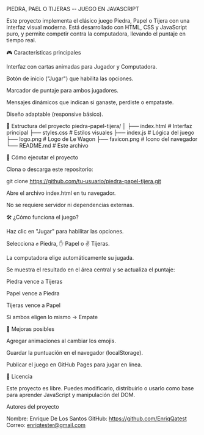 PIEDRA, PAEL O TIJERAS -- JUEGO EN JAVASCRIPT

Este proyecto implementa el clásico juego Piedra, Papel o Tijera con una interfaz visual moderna. Está desarrollado con HTML, CSS y JavaScript puro, y permite competir contra la computadora, llevando el puntaje en tiempo real.

🎮 Características principales

Interfaz con cartas animadas para Jugador y Computadora.

Botón de inicio ("Jugar") que habilita las opciones.

Marcador de puntaje para ambos jugadores.

Mensajes dinámicos que indican si ganaste, perdiste o empataste.

Diseño adaptable (responsive básico).

📂 Estructura del proyecto
piedra-papel-tijera/
│
├── index.html      # Interfaz principal
├── styles.css      # Estilos visuales
├── index.js        # Lógica del juego
├── logo.png        # Logo de Le Wagon
├── favicon.png     # Icono del navegador
└── README.md       # Este archivo

🚀 Cómo ejecutar el proyecto

Clona o descarga este repositorio:

git clone https://github.com/tu-usuario/piedra-papel-tijera.git


Abre el archivo index.html en tu navegador.

No se requiere servidor ni dependencias externas.

🛠️ ¿Cómo funciona el juego?

Haz clic en "Jugar" para habilitar las opciones.

Selecciona ✊ Piedra, ✋ Papel o ✌️ Tijeras.

La computadora elige automáticamente su jugada.

Se muestra el resultado en el área central y se actualiza el puntaje:

Piedra vence a Tijeras

Papel vence a Piedra

Tijeras vence a Papel

Si ambos eligen lo mismo → Empate

📌 Mejoras posibles

Agregar animaciones al cambiar los emojis.

Guardar la puntuación en el navegador (localStorage).

Publicar el juego en GitHub Pages para jugar en línea.

📜 Licencia

Este proyecto es libre. Puedes modificarlo, distribuirlo o usarlo como base para aprender JavaScript y manipulación del DOM.

Autores del proyecto

Nombre: Enrique De Los Santos
GitHub: https://github.com/EnriqQatest
Correo: enriqtester@gmail.com
